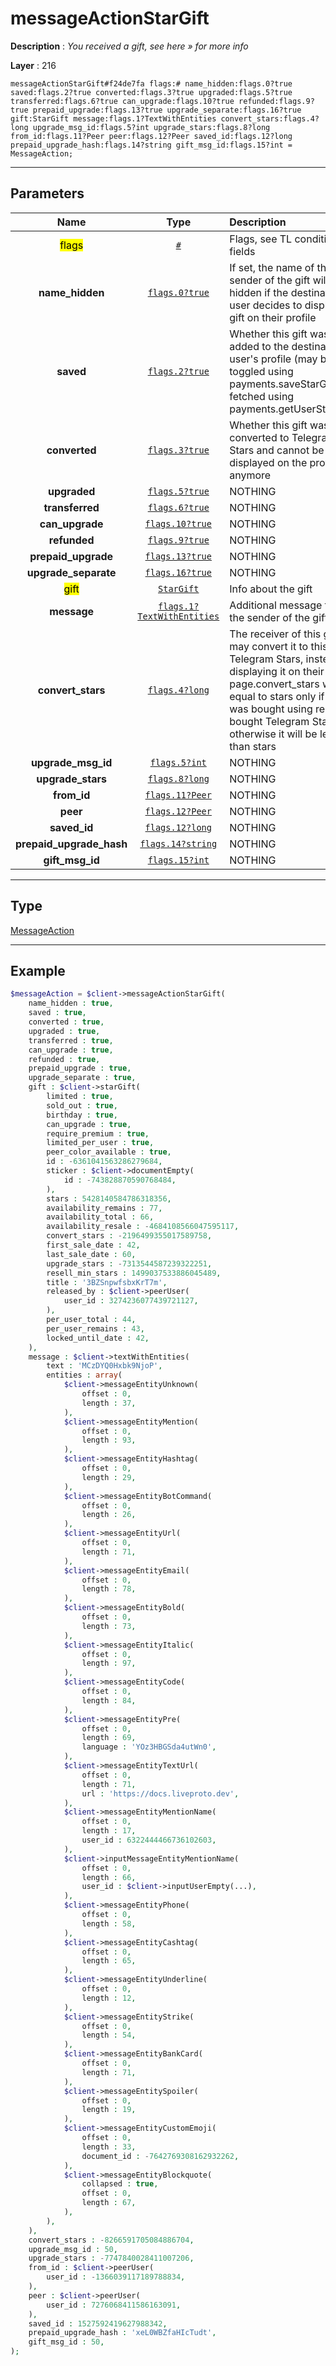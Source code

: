 # messageActionStarGift

**Description** : *You received a gift, see here &raquo; for more info*

**Layer** : 216

```tl
messageActionStarGift#f24de7fa flags:# name_hidden:flags.0?true saved:flags.2?true converted:flags.3?true upgraded:flags.5?true transferred:flags.6?true can_upgrade:flags.10?true refunded:flags.9?true prepaid_upgrade:flags.13?true upgrade_separate:flags.16?true gift:StarGift message:flags.1?TextWithEntities convert_stars:flags.4?long upgrade_msg_id:flags.5?int upgrade_stars:flags.8?long from_id:flags.11?Peer peer:flags.12?Peer saved_id:flags.12?long prepaid_upgrade_hash:flags.14?string gift_msg_id:flags.15?int = MessageAction;
```

---

## Parameters

| Name | Type | Description |
| :---: | :---: | :--- |
| <mark>flags</mark> | [`#`](type/#) | Flags, see TL conditional fields |
| **name_hidden** | [`flags.0?true`](type/true) | If set, the name of the sender of the gift will be hidden if the destination user decides to display the gift on their profile |
| **saved** | [`flags.2?true`](type/true) | Whether this gift was added to the destination user's profile (may be toggled using payments.saveStarGift and fetched using payments.getUserStarGifts) |
| **converted** | [`flags.3?true`](type/true) | Whether this gift was converted to Telegram Stars and cannot be displayed on the profile anymore |
| **upgraded** | [`flags.5?true`](type/true) | NOTHING |
| **transferred** | [`flags.6?true`](type/true) | NOTHING |
| **can_upgrade** | [`flags.10?true`](type/true) | NOTHING |
| **refunded** | [`flags.9?true`](type/true) | NOTHING |
| **prepaid_upgrade** | [`flags.13?true`](type/true) | NOTHING |
| **upgrade_separate** | [`flags.16?true`](type/true) | NOTHING |
| <mark>gift</mark> | [`StarGift`](type/StarGift) | Info about the gift |
| **message** | [`flags.1?TextWithEntities`](type/TextWithEntities) | Additional message from the sender of the gift |
| **convert_stars** | [`flags.4?long`](type/long) | The receiver of this gift may convert it to this many Telegram Stars, instead of displaying it on their profile page.convert_stars will be equal to stars only if the gift was bought using recently bought Telegram Stars, otherwise it will be less than stars |
| **upgrade_msg_id** | [`flags.5?int`](type/int) | NOTHING |
| **upgrade_stars** | [`flags.8?long`](type/long) | NOTHING |
| **from_id** | [`flags.11?Peer`](type/Peer) | NOTHING |
| **peer** | [`flags.12?Peer`](type/Peer) | NOTHING |
| **saved_id** | [`flags.12?long`](type/long) | NOTHING |
| **prepaid_upgrade_hash** | [`flags.14?string`](type/string) | NOTHING |
| **gift_msg_id** | [`flags.15?int`](type/int) | NOTHING |

---

## Type

[MessageAction](type/MessageAction)

---

## Example

```php
$messageAction = $client->messageActionStarGift(
	name_hidden : true,
	saved : true,
	converted : true,
	upgraded : true,
	transferred : true,
	can_upgrade : true,
	refunded : true,
	prepaid_upgrade : true,
	upgrade_separate : true,
	gift : $client->starGift(
		limited : true,
		sold_out : true,
		birthday : true,
		can_upgrade : true,
		require_premium : true,
		limited_per_user : true,
		peer_color_available : true,
		id : -6361041563286279684,
		sticker : $client->documentEmpty(
			id : -743828870590768484,
		),
		stars : 5428140584786318356,
		availability_remains : 77,
		availability_total : 66,
		availability_resale : -4684108566047595117,
		convert_stars : -2196499355017589758,
		first_sale_date : 42,
		last_sale_date : 60,
		upgrade_stars : -7313544587239322251,
		resell_min_stars : 1499037533886045489,
		title : '3BZSnpwfsbxKrT7m',
		released_by : $client->peerUser(
			user_id : 3274236077439721127,
		),
		per_user_total : 44,
		per_user_remains : 43,
		locked_until_date : 42,
	),
	message : $client->textWithEntities(
		text : 'MCzDYQ0Hxbk9NjoP',
		entities : array(
			$client->messageEntityUnknown(
				offset : 0,
				length : 37,
			),
			$client->messageEntityMention(
				offset : 0,
				length : 93,
			),
			$client->messageEntityHashtag(
				offset : 0,
				length : 29,
			),
			$client->messageEntityBotCommand(
				offset : 0,
				length : 26,
			),
			$client->messageEntityUrl(
				offset : 0,
				length : 71,
			),
			$client->messageEntityEmail(
				offset : 0,
				length : 78,
			),
			$client->messageEntityBold(
				offset : 0,
				length : 73,
			),
			$client->messageEntityItalic(
				offset : 0,
				length : 97,
			),
			$client->messageEntityCode(
				offset : 0,
				length : 84,
			),
			$client->messageEntityPre(
				offset : 0,
				length : 69,
				language : 'YOz3HBGSda4utWn0',
			),
			$client->messageEntityTextUrl(
				offset : 0,
				length : 71,
				url : 'https://docs.liveproto.dev',
			),
			$client->messageEntityMentionName(
				offset : 0,
				length : 17,
				user_id : 6322444466736102603,
			),
			$client->inputMessageEntityMentionName(
				offset : 0,
				length : 66,
				user_id : $client->inputUserEmpty(...),
			),
			$client->messageEntityPhone(
				offset : 0,
				length : 58,
			),
			$client->messageEntityCashtag(
				offset : 0,
				length : 65,
			),
			$client->messageEntityUnderline(
				offset : 0,
				length : 12,
			),
			$client->messageEntityStrike(
				offset : 0,
				length : 54,
			),
			$client->messageEntityBankCard(
				offset : 0,
				length : 71,
			),
			$client->messageEntitySpoiler(
				offset : 0,
				length : 19,
			),
			$client->messageEntityCustomEmoji(
				offset : 0,
				length : 33,
				document_id : -7642769308162932262,
			),
			$client->messageEntityBlockquote(
				collapsed : true,
				offset : 0,
				length : 67,
			),
		),
	),
	convert_stars : -8266591705084886704,
	upgrade_msg_id : 50,
	upgrade_stars : -7747840028411007206,
	from_id : $client->peerUser(
		user_id : -1366039117189788834,
	),
	peer : $client->peerUser(
		user_id : 7276068411586163091,
	),
	saved_id : 1527592419627988342,
	prepaid_upgrade_hash : 'xeL0WBZfaHIcTudt',
	gift_msg_id : 50,
);
```